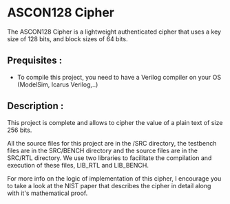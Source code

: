 <h1>ASCON128 Cipher</h1> 

The ASCON128 Cipher is a lightweight authenticated cipher that uses a key size of 128 bits, and block sizes of 64 bits.

<h2>Prequisites : </h2>
<ul>
  <li> To compile this project, you need to have a Verilog compiler on your OS (ModelSim, Icarus Verilog,..) </li>
</ul>

<h2>Description : </h2>

This project is complete and allows to cipher the value of a plain text of size 256 bits.

All the source files for this project are in the /SRC directory, the testbench files are in the SRC/BENCH directory and the source files are in the SRC/RTL directory. We use two libraries to facilitate the compilation and execution of these files, LIB_RTL and LIB_BENCH.

For more info on the logic of implementation of this cipher, I encourage you to take a look at the NIST paper that describes the cipher in detail along with it's mathematical proof.
